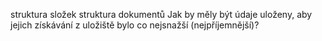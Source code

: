 struktura složek
struktura dokumentů
Jak by měly být údaje uloženy, aby jejich získávání z uložiště bylo co nejsnažší (nejpříjemnější)?